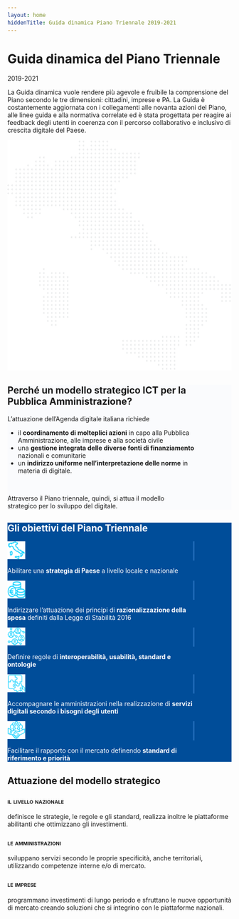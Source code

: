 ```yaml
---
layout: home
hiddenTitle: Guida dinamica Piano Triennale 2019-2021
---
```

<style>
body {
  overflow-x: hidden;
}
</style>

<div class="u-layout-releaseFull primary-bg-b1 py-5 px-3">
  <div class="d-lg-flex justify-content-md-center">
    <div class="px-2 px-sm-4 px-md-2 px-lg-0">
      <h1 class="text-white h2">Guida dinamica del Piano Triennale</h1>
      <p class="h6 text-white">2019-2021</p>
      <p class="text-white">
        La Guida dinamica vuole rendere più  agevole e fruibile la comprensione del Piano secondo le tre dimensioni: cittadini, imprese e PA.
        La Guida è costantemente aggiornata con i collegamenti alle novanta azioni del Piano, alle linee guida e alla normativa correlate ed è stata progettata per reagire ai feedback degli utenti in coerenza con il percorso collaborativo e inclusivo di crescita digitale del Paese.    
      </p>
    </div>
    <div class="d-none d-lg-block">
      <img src="../images/Italy.svg" alt="Italy"/>
    </div>
  </div>
</div>

<div class="u-layout-releaseFull">
  <div class="d-lg-flex justify-content-md-center">
    <div class="py-5 pl-4 pr-4 pr-lg-5 flex-fill d-flex justify-content-center justify-content-lg-end" style="background-color: #FAFBFD">
      <div style="max-width: 30em" class="mr-md-5">
      <h2 class="h3 mb-4">
        Perché un modello strategico ICT per la Pubblica Amministrazione?
      </h2>
      <p class="mb-4">
      L’attuazione dell’Agenda digitale italiana richiede </p>
      <ul>
        <li class="mb-4">il <strong>coordinamento di
        molteplici azioni</strong> in capo alla Pubblica Amministrazione, alle imprese e alla
        società civile</li>
        <li class="mb-4">una <strong>gestione integrata delle diverse fonti di finanziamento</strong>
        nazionali e comunitarie</li> 
        <li class="mb-4">un <strong>indirizzo uniforme nell’interpretazione
        delle norme</strong> in materia di digitale.</li>
        </ul>
      </p>
      <br>
      <p class="m-auto">
        Attraverso il Piano triennale, quindi, si attua il modello strategico per lo sviluppo del digitale. 
      </p>
      </div>
    </div>
    <div class="py-5 pr-4 pl-4 pl-lg-5 flex-fill d-flex justify-content-start" style="background-color: #004D99; color: white">
      <div style="max-width: 30em" class="ml-md-5">
      <h2 class="mb-4 h3">Gli obiettivi del Piano Triennale</h2>
        <div class="d-flex mb-4">
          <div class="pr-3 mr-3" style="border-right:1px solid #58A8F8"><img src="/images/coordinamento.png" alt=""  height="40" width="40"/></div>
          <p class="flex-fill">
            Abilitare una <strong>strategia di Paese</strong> a livello locale e nazionale
          </p>
        </div>
        <div class="d-flex mb-4">
          <div class="pr-3 mr-3" style="border-right:1px solid #58A8F8"><img src="/images/spesa.png" alt=""  height="40" width="40" /></div>
          <p>
            Indirizzare l’attuazione dei principi di <strong>razionalizzazione della spesa</strong> definiti dalla Legge di Stabilità 2016
          </p>
        </div>
        <div class="d-flex mb-4">
          <div class="pr-3 mr-3" style="border-right:1px solid #58A8F8"><img src="/images/regole.png" alt=""  height="40"  width="40" /></div>
          <p>
            Definire regole di <strong>interoperabilità, usabilità, standard e ontologie</strong>
          </p>
        </div>
        <div class="d-flex mb-4">
          <div class="pr-3 mr-3" style="border-right:1px solid #58A8F8"><img src="/images/ecosistemi.png" alt=""  height="40"  width="40" /></div>
          <p>
            Accompagnare le amministrazioni nella realizzazione di <strong>servizi digitali secondo i bisogni degli utenti</strong>
          </p>
        </div>
        <div class="d-flex mb-4">
          <div class="pr-3 mr-3" style="border-right:1px solid #58A8F8"><img src="/images/stakeholder.png" alt="" height="40"  width="40" /></div>
          <p>
            Facilitare il rapporto con il mercato definendo <strong>standard di riferimento e priorità</strong>
          </p>
        </div>
      </div>
    </div>
  </div>
</div>

<h2 class="text-center mx-auto my-5">Attuazione del modello strategico</h2>
<div class="d-lg-flex my-5 py-2">
  <div class="px-4">
    <h3 class="h5 mb-3" style="font-variant: small-caps">il livello nazionale</h3>
    <p>
      definisce le strategie, le regole e gli standard, realizza
      inoltre le piattaforme abilitanti che ottimizzano gli investimenti.
    </p>
  </div>
  <div class="px-4">
    <h3 class="h5 mb-3" style="font-variant: small-caps">le amministrazioni</h3>
    <p>
        sviluppano servizi secondo le proprie specificità, anche
        territoriali, utilizzando competenze interne e/o di mercato.
    </p>
  </div>
  <div class="px-4">
    <h3 class="h5 mb-3" style="font-variant: small-caps">le imprese</h3> 
    <p>
      programmano investimenti di lungo periodo e sfruttano le nuove
      opportunità di mercato creando soluzioni che si integrino con le piattaforme
      nazionali.
    </p>
  </div>
</div>